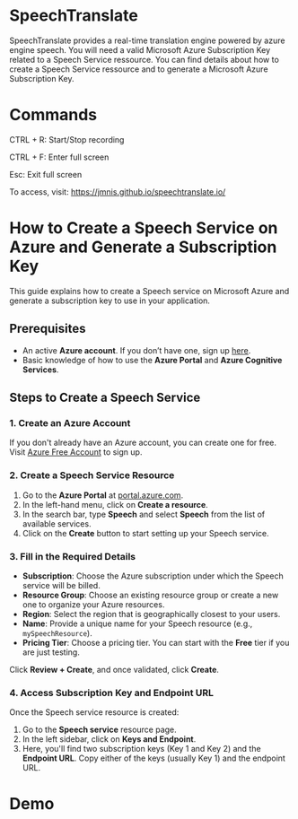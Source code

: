# SpeechTranslate
SpeechTranslate provides a real-time translation engine powered by azure engine speech. You will need a valid Microsoft Azure Subscription Key related to a Speech Service ressource. You can find details about how to create a Speech Service ressource and to generate a Microsoft Azure Subscription Key.

# Commands
CTRL + R: Start/Stop recording

CTRL + F: Enter full screen

Esc: Exit full screen

To access, visit: https://jmnis.github.io/speechtranslate.io/

# How to Create a Speech Service on Azure and Generate a Subscription Key

This guide explains how to create a Speech service on Microsoft Azure and generate a subscription key to use in your application.

## Prerequisites

- An active **Azure account**. If you don’t have one, sign up [here](https://azure.microsoft.com/en-us/free/).
- Basic knowledge of how to use the **Azure Portal** and **Azure Cognitive Services**.

## Steps to Create a Speech Service

### 1. **Create an Azure Account**
If you don't already have an Azure account, you can create one for free. Visit [Azure Free Account](https://azure.microsoft.com/en-us/free/) to sign up.

### 2. **Create a Speech Service Resource**

1. Go to the **Azure Portal** at [portal.azure.com](https://portal.azure.com/).
2. In the left-hand menu, click on **Create a resource**.
3. In the search bar, type **Speech** and select **Speech** from the list of available services.
4. Click on the **Create** button to start setting up your Speech service.

### 3. **Fill in the Required Details**

- **Subscription**: Choose the Azure subscription under which the Speech service will be billed.
- **Resource Group**: Choose an existing resource group or create a new one to organize your Azure resources.
- **Region**: Select the region that is geographically closest to your users.
- **Name**: Provide a unique name for your Speech resource (e.g., `mySpeechResource`).
- **Pricing Tier**: Choose a pricing tier. You can start with the **Free** tier if you are just testing.
  
Click **Review + Create**, and once validated, click **Create**.

### 4. **Access Subscription Key and Endpoint URL**

Once the Speech service resource is created:

1. Go to the **Speech service** resource page.
2. In the left sidebar, click on **Keys and Endpoint**.
3. Here, you'll find two subscription keys (Key 1 and Key 2) and the **Endpoint URL**. Copy either of the keys (usually Key 1) and the endpoint URL.

# Demo
